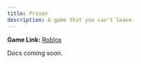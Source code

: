 ```yaml
---
title: Prison
description: A game that you can't leave.
---
```


**Game Link:** [Roblox](https://www.roblox.com/games/18652175007/Prison)

Docs coming soon.
